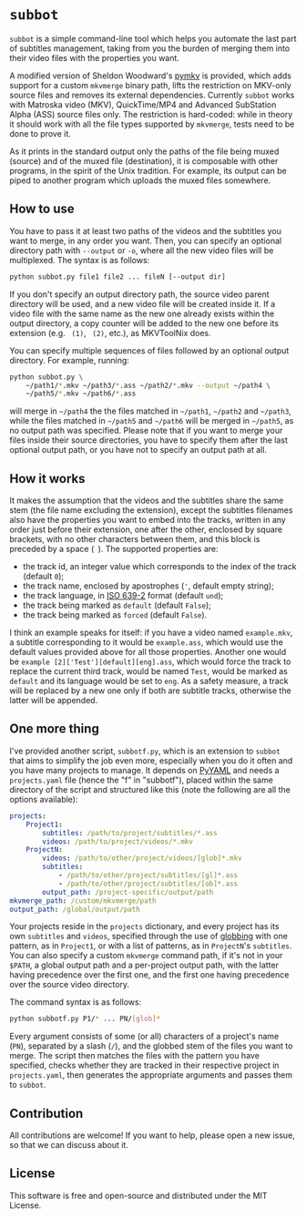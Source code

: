 # `subbot`

`subbot` is a simple command-line tool which helps you automate the last part of subtitles management, taking from you the burden of merging them into their video files with the properties you want.

A modified version of Sheldon Woodward's [pymkv](https://github.com/sheldonkwoodward/pymkv) is provided, which adds support for a custom `mkvmerge` binary path, lifts the restriction on MKV-only source files and removes its external dependencies. Currently `subbot` works with Matroska video (MKV), QuickTime/MP4 and Advanced SubStation Alpha (ASS) source files only. The restriction is hard-coded: while in theory it should work with all the file types supported by `mkvmerge`, tests need to be done to prove it.

As it prints in the standard output only the paths of the file being muxed (source) and of the muxed file (destination), it is composable with other programs, in the spirit of the Unix tradition. For example, its output can be piped to another program which uploads the muxed files somewhere.

## How to use

You have to pass it at least two paths of the videos and the subtitles you want to merge, in any order you want. Then, you can specify an optional directory path with `--output` or `-o`, where all the new video files will be multiplexed. The syntax is as follows:

```sh
python subbot.py file1 file2 ... fileN [--output dir]
```

If you don't specify an output directory path, the source video parent directory will be used, and a new video file will be created inside it. If a video file with the same name as the new one already exists within the output directory, a copy counter will be added to the new one before its extension (e.g. ` (1)`, ` (2)`, etc.), as MKVToolNix does.

You can specify multiple sequences of files followed by an optional output directory. For example, running:

```sh
python subbot.py \
    ~/path1/*.mkv ~/path3/*.ass ~/path2/*.mkv --output ~/path4 \
    ~/path5/*.mkv ~/path6/*.ass
```

will merge in `~/path4` the the files matched in `~/path1`, `~/path2` and `~/path3`, while the files matched in `~/path5` and `~/path6` will be merged in `~/path5`, as no output path was specified. Please note that if you want to merge your files inside their source directories, you have to specify them after the last optional output path, or you have not to specify an output path at all.

## How it works

It makes the assumption that the videos and the subtitles share the same stem (the file name excluding the extension), except the subtitles filenames also have the properties you want to embed into the tracks, written in any order just before their extension, one after the other, enclosed by square brackets, with no other characters between them, and this block is preceded by a space (` `). The supported properties are:

* the track id, an integer value which corresponds to the index of the track (default `0`);
* the track name, enclosed by apostrophes (`'`, default empty string);
* the track language, in [ISO 639-2](https://en.wikipedia.org/wiki/ISO_639-2) format (default `und`);
* the track being marked as `default` (default `False`);
* the track being marked as `forced` (default `False`).

I think an example speaks for itself: if you have a video named `example.mkv`, a subtitle corresponding to it would be `example.ass`, which would use the default values provided above for all those properties. Another one would be `example [2]['Test'][default][eng].ass`, which would force the track to replace the current third track, would be named `Test`, would be marked as `default` and its language would be set to `eng`. As a safety measure, a track will be replaced by a new one only if both are subtitle tracks, otherwise the latter will be appended.

## One more thing

I've provided another script, `subbotf.py`, which is an extension to `subbot` that aims to simplify the job even more, especially when you do it often and you have many projects to manage. It depends on [PyYAML](https://pypi.org/project/PyYAML/) and needs a `projects.yaml` file (hence the "f" in "subbotf"), placed within the same directory of the script and structured like this (note the following are all the options available):

```yaml
projects:
    Project1:
        subtitles: /path/to/project/subtitles/*.ass
        videos: /path/to/project/videos/*.mkv
    ProjectN:
        videos: /path/to/other/project/videos/[glob]*.mkv
        subtitles:
            - /path/to/other/project/subtitles/[gl]*.ass
            - /path/to/other/project/subtitles/[ob]*.ass
        output_path: /project-specific/output/path
mkvmerge_path: /custom/mkvmerge/path
output_path: /global/output/path
```

Your projects reside in the `projects` dictionary, and every project has its own `subtitles` and `videos`, specified through the use of [globbing](https://en.wikipedia.org/wiki/Glob_(programming)) with one pattern, as in `Project1`, or with a list of patterns, as in `ProjectN`'s `subtitles`. You can also specify a custom `mkvmerge` command path, if it's not in your `$PATH`, a global output path and a per-project output path, with the latter having precedence over the first one, and the first one having precedence over the source video directory.

The command syntax is as follows:

```sh
python subbotf.py P1/* ... PN/[glob]*
```

Every argument consists of some (or all) characters of a project's name (`PN`), separated by a slash (`/`), and the globbed stem of the files you want to merge. The script then matches the files with the pattern you have specified, checks whether they are tracked in their respective project in `projects.yaml`, then generates the appropriate arguments and passes them to `subbot`.

## Contribution

All contributions are welcome! If you want to help, please open a new issue, so that we can discuss about it.

## License
This software is free and open-source and distributed under the MIT License.
